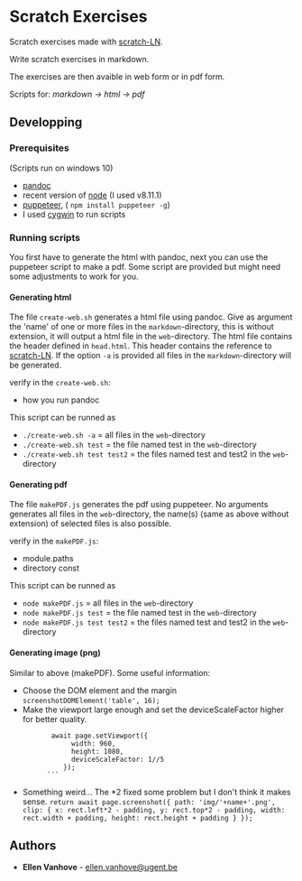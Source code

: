 # Scratch Exercises

Scratch exercises made with [scratch-LN](https://github.com/scratch4d/scratch-LN).

Write scratch exercises in markdown.

The exercises are then avaible in web form or in pdf form. 

Scripts for: *markdown -> html -> pdf*


## Developping 

### Prerequisites
(Scripts run on windows 10)
- [pandoc](https://github.com/jgm/pandoc)
- recent version of [node](https://nodejs.org/en/) (I used v8.11.1)
- [puppeteer](https://github.com/GoogleChrome/puppeteer), ( `npm install puppeteer -g`)
- I used [cygwin](http://www.cygwin.com/) to run scripts

### Running scripts
You first have to generate the html with pandoc, next you can use the puppeteer script to make a pdf. Some script are provided but might need some adjustments to work for you.

#### Generating html

The file `create-web.sh` generates a html file using pandoc. Give as argument the 'name' of one or more files in the `markdown`-directory, this is without extension, it will output a html file in the `web`-directory. The html file contains the header defined in `head.html`. This header contains the reference to [scratch-LN](https://github.com/scratch4d/scratch-LN). If the option `-a` is provided all files in the `markdown`-directory will be generated.

verify in the `create-web.sh`:
- how you run pandoc

This script can be runned as 
- `./create-web.sh -a` = all files in the `web`-directory
- `./create-web.sh test` = the file named test in the `web`-directory
- `./create-web.sh test test2` = the files named test and test2 in the `web`-directory

#### Generating pdf

The file `makePDF.js` generates the pdf using puppeteer. No arguments generates all files in the `web`-directory, the name(s) (same as above without extension) of selected files is also possible.

verify in the `makePDF.js`:
- module.paths
- directory const

This script can be runned as 
- `node makePDF.js` = all files in the `web`-directory
- `node makePDF.js test` = the file named test in the `web`-directory
- `node makePDF.js test test2` = the files named test and test2 in the `web`-directory

#### Generating image (png)
Similar to above (makePDF).
Some useful information:

- Choose the DOM element and the margin
	`screenshotDOMElement('table', 16);`
-  Make the viewport large enough and set the deviceScaleFactor higher for better quality.
	```
	       await page.setViewport({
	            width: 960,
	            height: 1080,
	            deviceScaleFactor: 1//5
	          });
          ```
- Something weird... The *2 fixed some problem but I don't think it makes sense.
         ```
	         return await page.screenshot({
	            path: 'img/'+name+'.png',
	            clip: {
	              x: rect.left*2 - padding,
	              y: rect.top*2 - padding,
	              width: rect.width + padding,
	              height: rect.height + padding
	            }
	          });
          ```

## Authors

* **Ellen Vanhove** - ellen.vanhove@ugent.be



